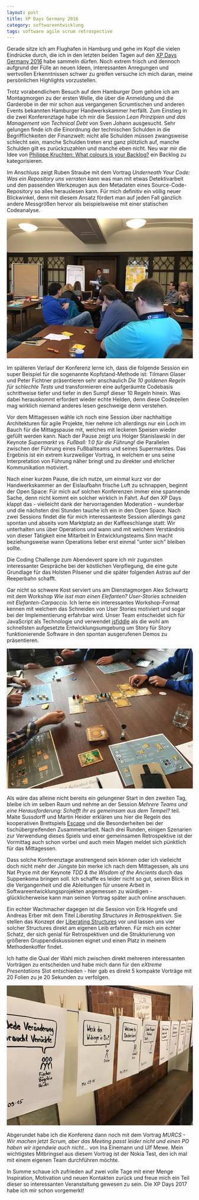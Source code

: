 ```yaml
---
layout: post
title: XP Days Germany 2016
category: softwareentwicklung
tags: software agile scrum retrospective
---
```


Gerade sitze ich am Flughafen in Hamburg und gehe im Kopf die vielen Eindrücke durch, die ich in den letzten beiden Tagen auf den [XP Days Germany 2016](http://www.xpdays.de/2016) habe sammeln dürfen. Noch extrem frisch und dennoch aufgrund der Fülle an neuen Ideen, interessanten Anregungen und wertvollen Erkenntnissen schwer zu greifen versuche ich mich daran, meine persönlichen Highlights vorzustellen.

Trotz vorabendlichem Besuch auf dem Hamburger Dom gehöre ich am Montagmorgen zu der ersten Welle, die über die Anmeldung und die Garderobe in der mir schon aus vergangenen Scrumtischen und anderen Events bekannten Hamburger Handwerkskammer herfällt. Zum Einstieg in die zwei Konferenztage habe ich mir die Session *Lean Prinzipien und das Management von Technical Debt* von Sven Johann ausgesucht. Sehr gelungen finde ich die Einordnung der technischen Schulden in die Begrifflichkeiten der Finanzwelt: nicht alle Schulden müssen zwangsweise schlecht sein, manche Schulden treten erst ganz plötzlich auf, manche Schulden gilt es zurückzuzahlen und manche eben nicht. Neu war mir die Idee von [Philippe Kruchten: What colours is your Backlog?](https://philippe.kruchten.com/talks/) ein Backlog zu kategorisieren.

Im Anschluss zeigt Ruben Straube mit dem Vortrag *Underneath Your Code: Was ein Repository uns verraten kann* was man mit etwas Detektivarbeit und den passenden Werkzeugen aus den Metadaten eines Source-Code-Repository so alles herauslesen kann. Für mich definitiv ein völlig neuer Blickwinkel, denn mit diesem Ansatz fördert man auf jeden Fall gänzlich andere Messgrößen hervor als beispielsweise mit einer statischen Codeanalyse.

![User-Stories schneiden mit Elefanten-Carpaccio](/images/2016-11-22/001.jpg)

Im späteren Verlauf der Konferenz lerne ich, dass die folgende Session ein super Beispiel für die sogenannte Kopfstand-Methode ist: Tilmann Glaser und Peter Fichtner präsentieren sehr anschaulich *Die 10 goldenen Regeln für schlechte Tests* und transformieren eine aufgeräumte Codebasis schrittweise tiefer und tiefer in den Sumpf dieser 10 Regeln hinein. Was dabei herauskommt erfordert wieder echte Helden, denn diese Codezeilen mag wirklich niemand anderes lesen geschweige denn verstehen.

Vor dem Mittagessen wähle ich noch eine Session über nachhaltige Architekturen für agile Projekte, hier nehme ich allerdings nur ein Loch im Bauch für die Mittagspause mit, welches mit leckeren Speisen wieder gefüllt werden kann. Nach der Pause zeigt uns Holger Stanislawski in der Keynote *Supermarkt vs. Fußball: 1:0 für die Führung!* die Parallelen zwischen der Führung eines Fußballteams und seines Supermarktes. Das Ergebnis ist ein extrem kurzweiliger Vortrag, in welchem er uns seine Interpretation von Führung näher bringt und zu direkter und ehrlicher Kommunikation motiviert.

Nach einer kurzen Pause, die ich nutze, um einmal kurz vor der Handwerkskammer an der Eislaufbahn frische Luft zu schnappen, beginnt der Open Space: Für mich auf solchen Konferenzen immer eine spannende Sache, denn nicht kommt ein solcher wirklich in Fahrt. Auf den XP Days klappt das - vielleicht dank der hervorragenden Moderation - wunderbar und die nächsten drei Stunden tauche ich ein in den Open Space. Nach zwei Sessions findet die für mich interessanteste Session allerdings ganz spontan und abseits vom Marktplatz an der Kaffeeschlange statt: Wir unterhalten uns über Operations und wann und mit welchem Verständnis von dieser Tätigkeit eine Mitarbeit in Entwicklungsteams Sinn macht beziehungsweise wann Operations lieber erst einmal "unter sich" bleiben sollte.

Die Coding Challenge zum Abendevent spare ich mir zugunsten interessanter Gespräche bei der köstlichen Verpflegung, die eine gute Grundlage für das Holsten Pilsener und die später folgenden Astras auf der Reeperbahn schafft.

Gar nicht so schwere Kost serviert uns am Dienstagmorgen Alex Schwartz mit dem Workshop *Wie isst man einen Elefanten? User-Stories schneiden mit Elefanten-Carpaccio*. Ich lerne ein interessantes Workshop-Format kennen mit welchem das Schneiden von User Stories motiviert und sogar bei der Implementierung erfahrbar wird. Unser Team entscheidet sich für JavaScript als Technologie und verwendet [jsfiddle](http://www.jsfiddle.net) als die wohl am schnellsten aufgesetzte Entwicklungsumgebung um Story für Story funktionierende Software in den spontan ausgerufenen Demos zu präsentieren.

![Escape - Schafft ihr es gemeinsam aus dem Tempel?](/images/2016-11-22/002.jpg)

Als wäre das alleine nicht bereits ein gelungener Start in den zweiten Tag, bleibe ich im selben Raum und nehme an der Session *Mehrere Teams und eine Herausforderung: Schafft ihr es gemeinsam aus dem Tempel?* teil. Malte Sussdorff und Martin Heider erklären uns hier die Regeln des kooperativen Brettspiels [Escape](http://www.escape-queen-games.com/) und die Besonderheiten bei der tischübergreifenden Zusammenarbeit. Nach drei Runden, einigen Szenarien zur Verwendung dieses Spiels und einer gemeinsamen Retrospektive ist der Vormittag auch schon vorbei und auch mein Magen meldet sich pünktlich für das Mittagessen.

Dass solche Konferenztage anstrengend sein können oder ich vielleicht doch nicht mehr der Jüngste bin merke ich nach dem Mittagessen, als uns Nat Pryce mit der Keynote *TDD & the Wisdom of the Ancients* durch das Suppenkoma bringen soll. Ich schaffe es leider nicht so gut, seinen Blick in die Vergangenheit und die Ableitungen für unsere Arbeit in Softwareentwicklungsprojekten angemessen zu würdigen - glücklicherweise kann man seinen Vortrag später auch online anschauen.

Ein echter Wachmacher dagegen ist die Session von Erik Hogrefe und Andreas Erber mit dem Titel *Liberating Structures in Retrospektiven*. Sie stellen das Konzept der [Liberating Structures](http://www.liberatingstructures.com/) vor und lassen uns vier solcher Structures direkt am eigenen Leib erfahren. Für mich ein echter Schatz, der sich genial für Retrospektiven und die Strukturierung von größeren Gruppendiskussionen eignet und einen Platz in meinem Methodenkoffer findet.

Ich hatte die Qual der Wahl mich zwischen direkt mehreren interessanten Vorträgen zu entscheiden und habe mich dann für den *eXtreme Presentations* Slot entschieden - hier gab es direkt 5 kompakte Vorträge mit 20 Folien zu je 20 Sekunden zu verfolgen.

![Feedback willkommen!](/images/2016-11-22/003.jpg)

Abgerundet habe ich die Konferenz dann noch mit dem Vortrag *MURCS - Wir machen jetzt Scrum, aber das Meeting passt leider nicht und einen PO haben wir irgendwie auch nicht...* von Ina Einemann und Ulf Mewe. Mein wichtigstes Mitbringsel aus diesem Vortrag ist der Nokia Test, den ich mal mit einem eigenen Team durchführen möchte.

In Summe schaue ich zufrieden auf zwei volle Tage mit einer Menge Inspiration, Motivation und neuen Kontakten zurück und freue mich ein Teil dieser so interessanten Veranstaltung gewesen zu sein. Die XP Days 2017 habe ich mir schon vorgemerkt!
